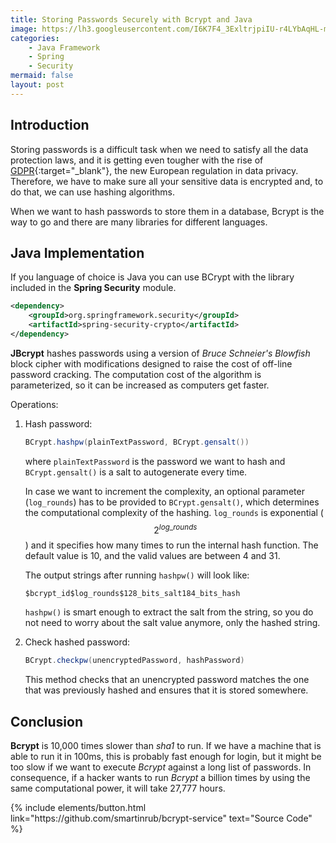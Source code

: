 ```yaml
---
title: Storing Passwords Securely with Bcrypt and Java
image: https://lh3.googleusercontent.com/I6K7F4_3ExltrjpiIU-r4LYbAqHL-m4zrPOmJ_AlR-NhGqKBe6eXi2V-e620bY7lEy5fVzQEuCaF37PqW9l4wh6L65ViAIHLOVfLC3q0aLkm2AlTpt4Kgt9AaxsXW85T8U2ZhWletsOzpzEqki-57m0xQE55l9oUOdh9oiSSGjH3fJBhfi1MTqQLTsJOLZLxKOEMhPf1Kd0IujbscPRhLakP-zO7E5ZNpI48eRyPpZXu9YOTzmJ9w0l2j5Ln4MMri1UwXG4pkXa816leOjn9eruPVpHkcCsh0PWHsHKZSG_DzT-PGf0I_r7hIbLylwclR5BfvQivuZ7ZmZGQtI1NaPZyIhdl_4aqR_dfSWfhc5p13amvejB3jVb8bdiP-UAOatbtU0mx8mrLbMrT5dOu-jX_64JrEWOvm2_ir8gjv6-Va0NjtAG1J1NeIxTk0qubV9cPFTwE6TLemm2oMaUQwBS-S73mrhzzpqqOearFT94BeFTYzw0p1SmsaYr5crpEnZRtQ9sEO06CiWzO5EWNiGCLtvpYMfO8pdawggvWuVgx7eJFZYAmb3aQTPdwTV9-46FsFPvdYUmrcMLEkQRpPRbO96lEP0rsnYlEM4xrtz98mxVL2JUimL_8d8cGlCC1t6qoeIqj5Zf8gww6jru5F-dcJBZoPPMHlz0OOOxndmxydHbU-wwtE2xFeWAG=w411-h288-no?authuser=1
categories:
    - Java Framework
    - Spring
    - Security
mermaid: false
layout: post
---
```


## Introduction

Storing passwords is a difficult task when we need to satisfy all the data protection laws, and it is getting even tougher with the rise of [GDPR](https://eugdpr.org/){:target="_blank"}, the new European regulation in data privacy. Therefore, we have to make sure all your sensitive data is encrypted and, to do that, we can use hashing algorithms.

When we want to hash passwords to store them in a database, Bcrypt is the way to go and there are many libraries for different languages.

## Java Implementation

If you language of choice is Java you can use BCrypt with the library included in the **Spring Security** module.

```xml
<dependency>      
    <groupId>org.springframework.security</groupId>
    <artifactId>spring-security-crypto</artifactId>
</dependency>
```

**JBcrypt** hashes passwords using a version of _Bruce Schneier's Blowfish_ block cipher with modifications designed to raise the cost of off-line password cracking. The computation cost of the algorithm is parameterized, so it can be increased as computers get faster.

Operations:

1. Hash password:

    ```java
    BCrypt.hashpw(plainTextPassword, BCrypt.gensalt())
    ```

    where `plainTextPassword` is the password we want to hash and `BCrypt.gensalt()` is a salt to autogenerate every time.

    In case we want to increment the complexity, an optional parameter (`log_rounds`) has to be provided to `BCrypt.gensalt()`, which determines the computational complexity of the hashing. `log_rounds` is exponential ($$2^{log\_rounds}$$) and it specifies how many times to run the internal hash function. The default value is 10, and the valid values are between 4 and 31.

    The output strings after running `hashpw()` will look like:

    `$bcrypt_id$log_rounds$128_bits_salt184_bits_hash`

    `hashpw()` is smart enough to extract the salt from the string, so you do not need to worry about the salt value anymore, only the hashed string.

2. Check hashed password: 

    ```java
    BCrypt.checkpw(unencryptedPassword, hashPassword)
    ```

    This method checks that an unencrypted password matches the one that was previously hashed and ensures that it is stored somewhere.

## Conclusion

**Bcrypt** is 10,000 times slower than _sha1_ to run. If we have a machine that is able to run it in 100ms, this is probably fast enough for login, but it might be too slow if we want to execute _Bcrypt_ against a long list of passwords. In consequence, if a hacker wants to run _Bcrypt_ a billion times by using the same computational power, it will take 27,777 hours.

<p class="text-center">
{% include elements/button.html link="https://github.com/smartinrub/bcrypt-service" text="Source Code" %}
</p>
